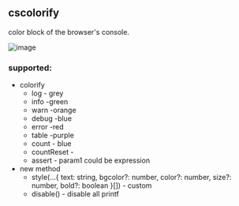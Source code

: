 ## cscolorify
color block of the browser's console.

![image](https://kevinchen2046.github.io/images/cscolorify-preview.png)

### supported:
- colorify
    - log - grey
    - info -green
    - warn -orange
    - debug -blue
    - error -red
    - table -purple
    - count - blue
    - countReset - 
    - assert - param1 could be expression
- new method
    - style(...{ text: string, bgcolor?: number, color?: number, size?: number, bold?: boolean }[]) - custom
    - disable() - disable all printf